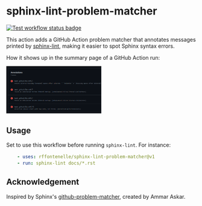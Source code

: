 # sphinx-lint-problem-matcher

[![Test workflow status badge](https://github.com/rffontenelle/sphinx-lint-problem-matcher/actions/workflows/test.yml/badge.svg)](https://github.com/rffontenelle/sphinx-lint-problem-matcher/actions/workflows/test.yml)

This action adds a GitHub Action problem matcher that annotates messages
printed by [sphinx-lint][sphinx-lint], making it easier to spot Sphinx
syntax errors.

How it shows up in the summary page of a GitHub Action run:

<img src=".img/summary-annotations.png" width=50%>

## Usage

Set to use this workflow before running `sphinx-lint`. For instance:

```yaml
    - uses: rffontenelle/sphinx-lint-problem-matcher@v1
    - run: sphinx-lint docs/*.rst
```

## Acknowledgement

Inspired by Sphinx's [github-problem-matcher][sphinx-gpm], created by Ammar Askar.

[sphinx-lint]: https://github.com/sphinx-contrib/sphinx-lint
[sphinx-gpm]: https://github.com/sphinx-doc/github-problem-matcher
